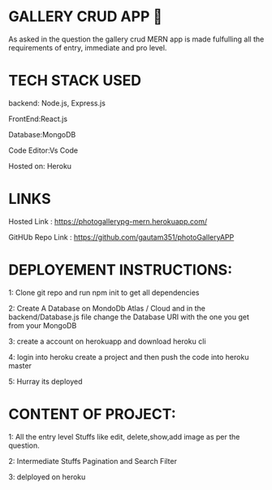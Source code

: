 
# GALLERY CRUD APP 🙌

As asked in the question the gallery crud MERN app is made fulfulling
all the requirements of entry, immediate and pro level.

# TECH STACK USED 
backend: Node.js, Express.js

FrontEnd:React.js

Database:MongoDB 

Code Editor:Vs Code

Hosted on: Heroku

# LINKS

Hosted Link : https://photogallerypg-mern.herokuapp.com/

GitHUb Repo Link : https://github.com/gautam351/photoGalleryAPP




# DEPLOYEMENT INSTRUCTIONS:
1: Clone git repo and run npm init to get all dependencies

2: Create A Database on MondoDb Atlas / Cloud and in the backend/Database.js file 
change the Database URI with the one you get from your MongoDB

3: create a account on herokuapp and download heroku cli

4: login into heroku create a project and then push the code into heroku master

5: Hurray its deployed



# CONTENT OF PROJECT:

1: All the entry level Stuffs like edit, delete,show,add image as per the question.

2: Intermediate Stuffs Pagination and Search Filter

3: delployed on heroku 









